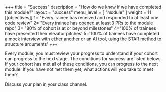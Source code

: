 +++
title = "Success"
description = "How do we know if we have completed this module?"
layout = "success"
menu_level = [ "module" ]
weight = 11
[[objectives]]
1= "Every trainee has received and responded to at least one code review"
2= "Every trainee has opened at least 3 PRs to the module repo"
3= "80% of cohort is at or beyond milestones"
4='100% of trainees have presented their elevator pitches'
5='100% of trainees have completed a mock interview with either another or an AI tool, using the STAR method to structure arguments'
+++

Every module, you must review your progress to understand if your cohort can progress to the next stage. The conditions for success are listed below. If your cohort has met all of these conditions, you can progress to the next module. If you have not met them yet, what actions will you take to meet them?

Discuss your plan in your class channel.
